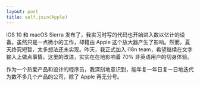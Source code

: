 ```yaml
---
layout: post
title: self.join(Apple)
---
```


iOS 10 和 macOS Sierra 发布了，我实习时写的代码也开始进入数以亿计的设备。虽然只是一点微小的工作，却籍由 Apple 这个放大器产生了影响。然而，夏天终究短暂，太多想法还未实现。昨天，我正式加入 i18n team，希望继续在文字输入上做点事情。这里的改进，实实在在地影响着 70% 非英语用户的切身体验。

作为一个热爱产品和设计的程序员，我深刻地意识到，能年复一年日复一日地迭代为数不多几个产品的公司，除了 Apple 再无分号。
